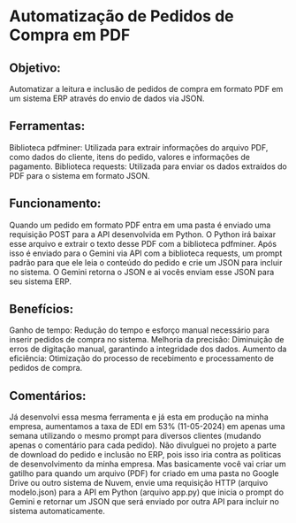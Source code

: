 # **Automatização de Pedidos de Compra em PDF**

## **Objetivo:**

Automatizar a leitura e inclusão de pedidos de compra em formato PDF em um sistema ERP através do envio de dados via JSON.

## **Ferramentas:**

Biblioteca pdfminer: Utilizada para extrair informações do arquivo PDF, como dados do cliente, itens do pedido, valores e informações de pagamento.
Biblioteca requests: Utilizada para enviar os dados extraídos do PDF para o sistema em formato JSON.

## **Funcionamento:**

Quando um pedido em formato PDF entra em uma pasta é enviado uma requisição POST para a API desenvolvida em Python.
O Python irá baixar esse arquivo e extrair o texto desse PDF com a biblioteca pdfminer.
Após isso é enviado para o Gemini via API com a biblioteca requests, um prompt padrão para que ele leia o conteúdo do pedido e crie um JSON para incluir no sistema.
O Gemini retorna o JSON e ai vocês enviam esse JSON para seu sistema ERP.


## **Benefícios:**

Ganho de tempo: Redução do tempo e esforço manual necessário para inserir pedidos de compra no sistema.
Melhoria da precisão: Diminuição de erros de digitação manual, garantindo a integridade dos dados.
Aumento da eficiência: Otimização do processo de recebimento e processamento de pedidos de compra.

## **Comentários:**

Já desenvolvi essa mesma ferramenta e já esta em produção na minha empresa, aumentamos a taxa de EDI em 53% (11-05-2024) em apenas uma semana utilizando o mesmo prompt para diversos clientes (mudando apenas o comentário para cada pedido).
Não divulguei no projeto a parte de download do pedido e inclusão no ERP, pois isso iria contra as politicas de desenvolvimento da minha empresa. Mas basicamente você vai criar um gatilho para quando um arquivo (PDF) for criado em uma pasta no Google Drive ou outro sistema de Nuvem, envie uma requisição HTTP (arquivo modelo.json) para a API em Python (arquivo app.py) que inicia o prompt do Gemini e retornar um JSON que será enviado por outra API para incluir no sistema automaticamente.
